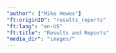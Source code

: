 ```yaml
---
"author": ["Mike Howes"]
"ft:originID": "results_reports"
"ft:lang": "en-US"
"ft:title": "Results and Reports"
"media_dir": "images/"
---
```

